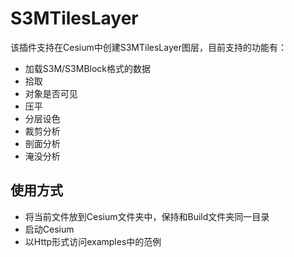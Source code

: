 # S3MTilesLayer

该插件支持在Cesium中创建S3MTilesLayer图层，目前支持的功能有：

* 加载S3M/S3MBlock格式的数据
* 拾取
* 对象是否可见
* 压平
* 分层设色
* 裁剪分析
* 剖面分析
* 淹没分析

## 使用方式

* 将当前文件放到Cesium文件夹中，保持和Build文件夹同一目录
* 启动Cesium
* 以Http形式访问examples中的范例
